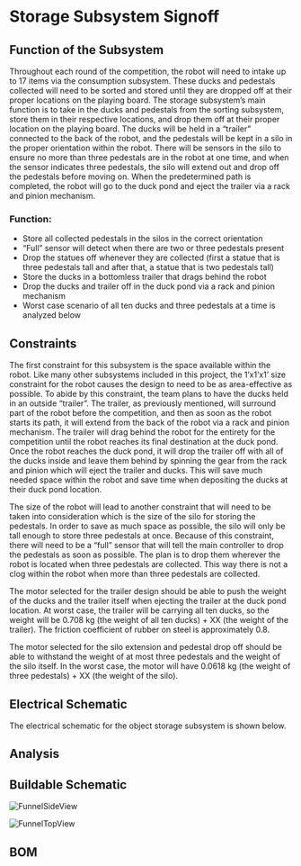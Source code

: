 # Storage Subsystem Signoff

## Function of the Subsystem

Throughout each round of the competition, the robot will need to intake up to 17 items via the consumption subsystem. These ducks and pedestals collected will need to be sorted and stored until they are dropped off at their proper locations on the playing board. The storage subsystem’s main function is to take in the ducks and pedestals from the sorting subsystem, store them in their respective locations, and drop them off at their proper location on the playing board. The ducks will be held in a “trailer” connected to the back of the robot, and the pedestals will be kept in a silo in the proper orientation within the robot. There will be sensors in the silo to ensure no more than three pedestals are in the robot at one time, and when the sensor indicates three pedestals, the silo will extend out and drop off the pedestals before moving on. When the predetermined path is completed, the robot will go to the duck pond and eject the trailer via a rack and pinion mechanism.

### Function:

- Store all collected pedestals in the silos in the correct orientation	
- “Full” sensor will detect when there are two or three pedestals present 
- Drop the statues off whenever they are collected (first a statue that is three pedestals tall and after that, a statue that is two pedestals tall)
- Store the ducks in a bottomless trailer that drags behind the robot
- Drop the ducks and trailer off in the duck pond via a rack and pinion mechanism
- Worst case scenario of all ten ducks and three pedestals at a time is analyzed below


## Constraints

The first constraint for this subsystem is the space available within the robot. Like many other subsystems included in this project, the 1’x1’x1’ size constraint for the robot causes the design to need to be as area-effective as possible. To abide by this constraint, the team plans to have the ducks held in an outside “trailer”. The trailer, as previously mentioned, will surround part of the robot before the competition, and then as soon as the robot starts its path, it will extend from the back of the robot via a rack and pinion mechanism. The trailer will drag behind the robot for the entirety for the competition until the robot reaches its final destination at the duck pond. Once the robot reaches the duck pond, it will drop the trailer off with all of the ducks inside and leave them behind by spinning the gear from the rack and pinion which will eject the trailer and ducks. This will save much needed space within the robot and save time when depositing the ducks at their duck pond location.

The size of the robot will lead to another constraint that will need to be taken into consideration which is the size of the silo for storing the pedestals. In order to save as much space as possible, the silo will only be tall enough to store three pedestals at once. Because of this constraint, there will need to be a “full” sensor that will tell the main controller to drop the pedestals as soon as possible. The plan is to drop them wherever the robot is located when three pedestals are collected. This way there is not a clog within the robot when more than three pedestals are collected. 

The motor selected for the trailer design should be able to push the weight of the ducks and the trailer itself when ejecting the trailer at the duck pond location. At worst case, the trailer will be carrying all ten ducks, so the weight will be 0.708 kg (the weight of all ten ducks) + XX (the weight of the trailer). The friction coefficient of rubber on steel is approximately 0.8.

The motor selected for the silo extension and pedestal drop off should be able to withstand the weight of at most three pedestals and the weight of the silo itself. In the worst case, the motor will have 0.0618 kg (the weight of three pedestals) + XX (the weight of the silo). 

## Electrical Schematic

The electrical schematic for the object storage subsystem is shown below.

## Analysis

## Buildable Schematic

![FunnelSideView](https://user-images.githubusercontent.com/112424739/202914982-efbea400-4a37-4475-895f-5980e5515300.png)

![FunnelTopView](https://user-images.githubusercontent.com/112424739/202914995-e1fec3a0-3223-471c-90d9-91331fba9701.png)


## BOM


